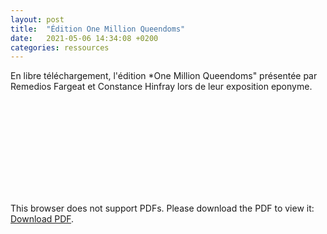 ```yaml
---
layout: post
title:  "Édition One Million Queendoms"
date:   2021-05-06 14:34:08 +0200
categories: ressources
---
```

En libre téléchargement, l'édition *One Million Queendoms" présentée par Remedios Fargeat et Constance Hinfray lors de leur exposition eponyme.

<object data="http://laguerriere.net/imgs/onemillionqueendoms_editionnumerique.pdf" type="application/pdf" width="100%" height="550px">
    <embed src="http://laguerriere.net/imgs/onemillionqueendoms_editionnumerique.pdf">
        <p>This browser does not support PDFs. Please download the PDF to view it: <a href="http://laguerriere.net/imgs/onemillionqueendoms_editionnumerique.pdf">Download PDF</a>.</p>
    </embed>
</object>
